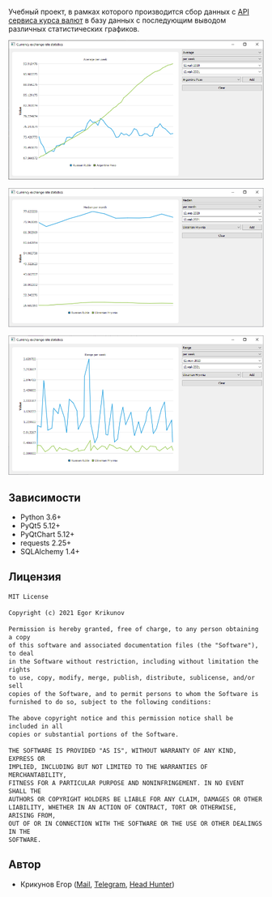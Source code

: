 Учебный проект, в рамках которого производится сбор данных с [API сервиса курса валют](https://openexchangerates.org/) в базу данных с последующим выводом различных статистических графиков.

![](img/average_per_week.png)

![](img/median_per_month.png)

![](img/range_per_week.png)

## Зависимости
- Python 3.6+
- PyQt5 5.12+
- PyQtChart 5.12+
- requests 2.25+
- SQLAlchemy 1.4+

## Лицензия
```
MIT License

Copyright (c) 2021 Egor Krikunov

Permission is hereby granted, free of charge, to any person obtaining a copy
of this software and associated documentation files (the "Software"), to deal
in the Software without restriction, including without limitation the rights
to use, copy, modify, merge, publish, distribute, sublicense, and/or sell
copies of the Software, and to permit persons to whom the Software is
furnished to do so, subject to the following conditions:

The above copyright notice and this permission notice shall be included in all
copies or substantial portions of the Software.

THE SOFTWARE IS PROVIDED "AS IS", WITHOUT WARRANTY OF ANY KIND, EXPRESS OR
IMPLIED, INCLUDING BUT NOT LIMITED TO THE WARRANTIES OF MERCHANTABILITY,
FITNESS FOR A PARTICULAR PURPOSE AND NONINFRINGEMENT. IN NO EVENT SHALL THE
AUTHORS OR COPYRIGHT HOLDERS BE LIABLE FOR ANY CLAIM, DAMAGES OR OTHER
LIABILITY, WHETHER IN AN ACTION OF CONTRACT, TORT OR OTHERWISE, ARISING FROM,
OUT OF OR IN CONNECTION WITH THE SOFTWARE OR THE USE OR OTHER DEALINGS IN THE
SOFTWARE.
```

## Автор
- Крикунов Егор  ([Mail](mailto:mysenu.jingo@gmail.com), [Telegram](t.me/mysenu), [Head Hunter](https://hh.ru/resume/3ea2656fff05dc35040039ed1f553858314c4f))